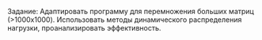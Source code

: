Задание:	Адаптировать программу для перемножения больших матриц (>1000x1000).
			Использовать методы динамического распределения нагрузки,
			проанализировать эффективность.